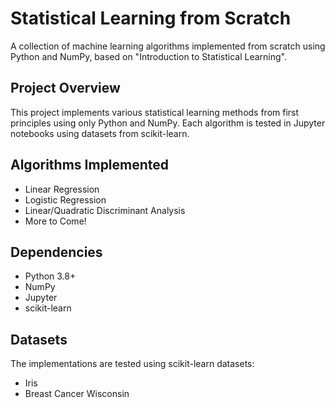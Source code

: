# Statistical Learning from Scratch

A collection of machine learning algorithms implemented from scratch using Python and NumPy, based on "Introduction to Statistical Learning".

## Project Overview

This project implements various statistical learning methods from first principles using only Python and NumPy. Each algorithm is tested in Jupyter notebooks using datasets from scikit-learn.

## Algorithms Implemented

- Linear Regression
- Logistic Regression
- Linear/Quadratic Discriminant Analysis
- More to Come!

## Dependencies

- Python 3.8+
- NumPy
- Jupyter
- scikit-learn

## Datasets

The implementations are tested using scikit-learn datasets:
- Iris
- Breast Cancer Wisconsin
